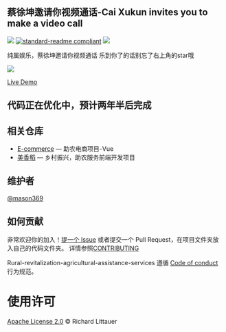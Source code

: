 ## 蔡徐坤邀请你视频通话-Cai Xukun invites you to make a video call

![](https://img.shields.io/badge/%E7%8A%B6%E6%80%81-%E9%A1%B9%E7%9B%AE%E5%BC%80%E5%8F%91%E4%B8%AD-green)
[![standard-readme compliant](https://img.shields.io/badge/readme%20style-standard-brightgreen.svg?style=flat-square)](https://github.com/RichardLitt/standard-readme)
[![](https://img.shields.io/crates/l/s)](https://img.shields.io/crates/l/s)

纯属娱乐，蔡徐坤邀请你视频通话
乐到你了的话别忘了右上角的star哦  

<img src="https://mason369.github.io/Cai-Xukun-invites-you-to-make-a-video-call/img/wKgBOV4VsWyAB9cMAAtAhfXnV4g3012.gif">

[Live Demo](https://mason369.github.io/Cai-Xukun-invites-you-to-make-a-video-call/index.html)

代码正在优化中，预计两年半后完成
---
## 相关仓库

- [E-commerce](https://github.com/Galaxy-Wish-Star/E-commerce) — 助农电商项目-Vue
- [美香稻](https://github.com/Galaxy-Wish-Star/Rural-revitalization-agricultural-assistance-services) — 乡村振兴，助农服务前端开发项目

## 维护者

[@mason369](https://github.com/mason369)

## 如何贡献

非常欢迎你的加入！[提一个 Issue](https://github.com/mason369/Cai-Xukun-invites-you-to-make-a-video-call/issues) 或者提交一个 Pull Request，在项目文件夹放入自己的代码文件夹。
详情参照[CONTRIBUTING](CONTRIBUTING.md)

Rural-revitalization-agricultural-assistance-services 遵循 [Code of conduct](./CODE_OF_CONDUCT.md) 行为规范。


# 使用许可

[Apache License 2.0](LICENSE) © Richard Littauer
